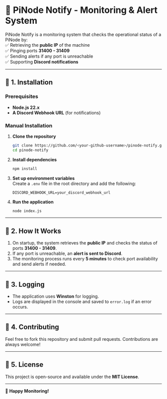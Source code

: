 # 🚀 PiNode Notify - Monitoring & Alert System  

PiNode Notify is a monitoring system that checks the operational status of a PiNode by:  
✅ Retrieving the **public IP** of the machine  
✅ Pinging ports **31400 - 31409**  
✅ Sending alerts if any port is unreachable  
✅ Supporting **Discord notifications**  

---

## 📌 1. Installation  

### **Prerequisites**  
- **Node.js 22.x**  
- **A Discord Webhook URL** (for notifications)  

### **Manual Installation**  
1. **Clone the repository**  
   ```sh
   git clone https://github.com/<your-github-username>/pinode-notify.git
   cd pinode-notify
   ```

2. **Install dependencies**  
   ```sh
   npm install
   ```

3. **Set up environment variables**  
   Create a `.env` file in the root directory and add the following:  
   ```
   DISCORD_WEBHOOK_URL=your_discord_webhook_url
   ```

4. **Run the application**  
   ```sh
   node index.js
   ```

---

## 📌 2. How It Works  

1. On startup, the system retrieves the **public IP** and checks the status of ports **31400 - 31409**.  
2. If any port is unreachable, an **alert is sent to Discord**.  
3. The monitoring process runs every **5 minutes** to check port availability and send alerts if needed.  

---

## 📌 3. Logging  

- The application uses **Winston** for logging.  
- Logs are displayed in the console and saved to `error.log` if an error occurs.  

---

## 📌 4. Contributing  

Feel free to fork this repository and submit pull requests. Contributions are always welcome!  

---

## 📌 5. License  

This project is open-source and available under the **MIT License**.  

---

🚀 **Happy Monitoring!**  
